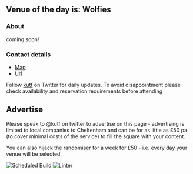 <!-- lunch_item starts -->
## Venue of the day is: Wolfies

### About

coming soon!

### Contact details

- [Map](https://www.google.com/maps/place/Wolfies+Cheltenham/)
- [Url](https://www.wolfiesofcheltenham.co.uk)

<!-- lunch_item ends -->


Follow [kutf](https://twitter.com/kutf) on Twitter for daily updates. To avoid disappointment please check availability and reservation requirements before attending

## Advertise

Please speak to @kutf on twitter to advertise on this page - advertising is limited to local companies to Cheltenham and can be for as little as £50 pa (to cover minimal costs of the service) to fill the square with your content.

You can also hijack the randomiser for a week for £50 - i.e. every day your venue will be selected.

![Scheduled Build](https://github.com/Cheltenham-Open-Data/lunches/workflows/Scheduled%20Build/badge.svg)
![Linter](https://github.com/Cheltenham-Open-Data/lunches//workflows/Linter/badge.svg)
